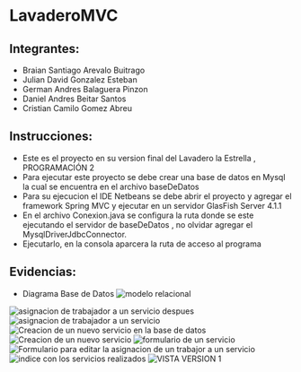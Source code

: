 # LavaderoMVC
## Integrantes:
- Braian Santiago Arevalo Buitrago
- Julian David Gonzalez Esteban
- German Andres Balaguera Pinzon
- Daniel Andres Beitar Santos
- Cristian Camilo Gomez Abreu
## Instrucciones:
* Este es el proyecto en su version final del Lavadero la Estrella , PROGRAMACIÓN 2 
* Para ejecutar este proyecto se debe crear una base de datos en Mysql la cual se encuentra en el archivo baseDeDatos
* Para su ejecucion el IDE Netbeans se debe abrir el proyecto y agregar el framework Spring MVC y ejecutar en un servidor GlasFish Server 4.1.1 
* En el archivo Conexion.java se configura la ruta donde se este ejecutando el servidor de baseDeDatos , no olvidar agregar el MysqlDriverJdbcConnector.
* Ejecutarlo, en la consola aparcera la ruta de acceso al programa
## Evidencias:
* Diagrama Base de Datos
![modelo relacional](https://user-images.githubusercontent.com/95037321/143525561-96f56145-8a06-4651-ace1-cc7c23300496.PNG)

![asignacion de trabajador a un servicio despues](https://user-images.githubusercontent.com/95037321/143524049-2b48f87f-a838-411b-b033-9ca256b08c9d.PNG)
![asignacion de trabajador a un servicio](https://user-images.githubusercontent.com/95037321/143525279-6ee1fad4-0fe0-480f-bb03-cc03cbf00824.PNG)
![Creacion de un nuevo servicio en la base de datos](https://user-images.githubusercontent.com/95037321/143525353-114c2d57-d654-496c-a8e7-6adbc6ef01b2.PNG)
![Creacion de un nuevo servicio](https://user-images.githubusercontent.com/95037321/143525411-88245a6b-d35a-4901-a632-77e419bbce45.PNG)
![formulario de un servicio](https://user-images.githubusercontent.com/95037321/143525449-590fee1b-1dba-4366-9718-dfbbd33612bc.PNG)
![Formulario para editar la asignacion de un trabajor a un servicio](https://user-images.githubusercontent.com/95037321/143525498-2e7b1f6e-d937-486a-a2f8-7cf21daa9342.PNG)
![indice con los servicios realizados](https://user-images.githubusercontent.com/95037321/143525526-1d6f3211-19f4-4ebc-81f5-9e69d321e984.PNG)
![VISTA VERSION 1](https://user-images.githubusercontent.com/95037321/143525599-a63f97fb-53e4-469c-8899-6a4d0b778821.PNG)
 
